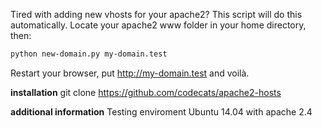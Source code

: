 Tired with adding new vhosts for your apache2? This script will do this automatically.
Locate your apache2 www folder in your home directory, then:

```bash
python new-domain.py my-domain.test
```

Restart your browser, put http://my-domain.test and voilà.

**installation**
git clone https://github.com/codecats/apache2-hosts

**additional information**
Testing enviroment Ubuntu 14.04 with apache 2.4
